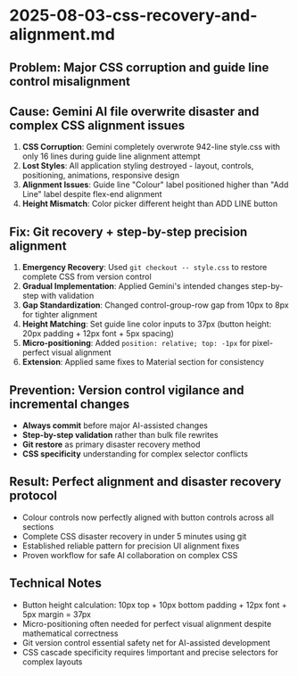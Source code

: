 # 2025-08-03-css-recovery-and-alignment.md

## Problem: Major CSS corruption and guide line control misalignment

## Cause: Gemini AI file overwrite disaster and complex CSS alignment issues
1. **CSS Corruption**: Gemini completely overwrote 942-line style.css with only 16 lines during guide line alignment attempt
2. **Lost Styles**: All application styling destroyed - layout, controls, positioning, animations, responsive design
3. **Alignment Issues**: Guide line "Colour" label positioned higher than "Add Line" label despite flex-end alignment
4. **Height Mismatch**: Color picker different height than ADD LINE button

## Fix: Git recovery + step-by-step precision alignment
1. **Emergency Recovery**: Used `git checkout -- style.css` to restore complete CSS from version control
2. **Gradual Implementation**: Applied Gemini's intended changes step-by-step with validation
3. **Gap Standardization**: Changed control-group-row gap from 10px to 8px for tighter alignment
4. **Height Matching**: Set guide line color inputs to 37px (button height: 20px padding + 12px font + 5px spacing)
5. **Micro-positioning**: Added `position: relative; top: -1px` for pixel-perfect visual alignment
6. **Extension**: Applied same fixes to Material section for consistency

## Prevention: Version control vigilance and incremental changes
- **Always commit** before major AI-assisted changes
- **Step-by-step validation** rather than bulk file rewrites
- **Git restore** as primary disaster recovery method
- **CSS specificity** understanding for complex selector conflicts

## Result: Perfect alignment and disaster recovery protocol
- Colour controls now perfectly aligned with button controls across all sections
- Complete CSS disaster recovery in under 5 minutes using git
- Established reliable pattern for precision UI alignment fixes
- Proven workflow for safe AI collaboration on complex CSS

## Technical Notes
- Button height calculation: 10px top + 10px bottom padding + 12px font + 5px margin = 37px
- Micro-positioning often needed for perfect visual alignment despite mathematical correctness
- Git version control essential safety net for AI-assisted development
- CSS cascade specificity requires !important and precise selectors for complex layouts
